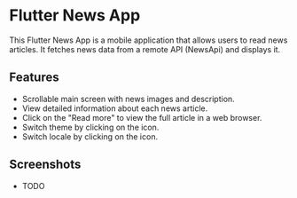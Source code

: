 # Flutter News App

This Flutter News App is a mobile application that allows users to read news articles. It fetches news data from a remote API (NewsApi) and displays it.

## Features

- Scrollable main screen with news images and description.
- View detailed information about each news article.
- Click on the "Read more" to view the full article in a web browser.
- Switch theme by clicking on the icon.
- Switch locale by clicking on the icon.

## Screenshots

- TODO